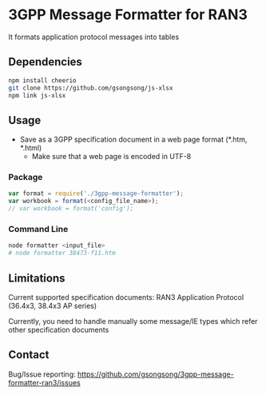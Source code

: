 # 3GPP Message Formatter for RAN3

It formats application protocol messages into tables

## Dependencies

```sh
npm install cheerio
git clone https://github.com/gsongsong/js-xlsx
npm link js-xlsx
```

## Usage

- Save as a 3GPP specification document in a web page format (*.htm, *.html)
   - Make sure that a web page is encoded in UTF-8

### Package

```js
var format = require('./3gpp-message-formatter');
var workbook = format(<config_file_name>);
// var workbook = format('config');
```

### Command Line

```sh
node formatter <input_file>
# node formatter 38473-f11.htm
```

## Limitations

Current supported specification documents: RAN3 Application Protocol (36.4x3, 38.4x3 AP series)

Currently, you need to handle manually some message/IE types which refer other specification documents

## Contact

Bug/Issue reporting: https://github.com/gsongsong/3gpp-message-formatter-ran3/issues